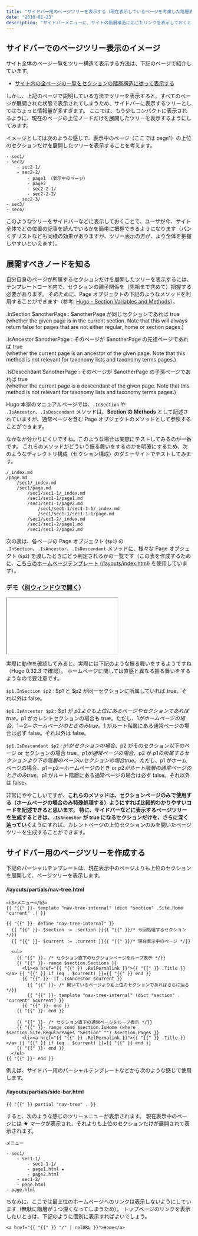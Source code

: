 ```yaml
---
title: "サイドバー用のページツリーを表示する（現在表示しているページを考慮した階層表示）"
date: "2018-01-23"
description: "サイドバーメニューに、サイトの階層構造に応じたリンクを表示しておくと、サイト内の様々なページに簡単に移動できるようになります。"
---
```


サイドバーでのページツリー表示のイメージ
----

サイト全体のページ一覧をツリー構造で表示する方法は、下記のページで紹介しています。

* [サイト内の全ページの一覧をセクションの階層構造に従って表示する](page-hierarchy.html)

しかし、上記のページで説明している方法でツリーを表示すると、すべてのページが展開された状態で表示されてしまうため、サイドバーに表示するツリーとしてはちょっと情報量が多すぎます。
ここでは、もう少しコンパクトに表示されるように、現在のページの上位ノードだけを展開したツリーを表示するようにしてみます。

イメージとしては次のような感じで、表示中のページ（ここでは page1）の上位のセクションだけを展開したツリーを表示することを考えます。

~~~
- sec1/
- sec2/
    - sec2-1/
    - sec2-2/
        - page1 （表示中のページ）
        - page2
        - sec2-2-1/
        - sec2-2-2/
    - sec2-3/
- sec3/
- sec4/
~~~

このようなツリーをサイドバーなどに表示しておくことで、ユーザが今、サイト全体でどの位置の記事を読んでいるかを簡単に把握できるようになります（パンくずリストなども同様の効果がありますが、ツリー表示の方が、より全体を把握しやすいといえます）。


展開すべきノードを知る
----

自分自身のページが所属するセクションだけを展開したツリーを表示するには、テンプレートコード内で、セクションの親子関係を（先祖まで含めて）把握する必要があります。
そのために、Page オブジェクトの下記のようなメソッドを利用することができます（参考: [Hugo - Section Variables and Methods](https://gohugo.io/variables/page/#section-variables-and-methods)）。

.InSection $anotherPage
: $anotherPage が同じセクションであれば true<br>(whether the given page is in the current section. Note that this will always return false for pages that are not either regular, home or section pages.)

.IsAncestor $anotherPage
: そのページが $anotherPage の先祖ページであれば true<br>(whether the current page is an ancestor of the given page. Note that this method is not relevant for taxonomy lists and taxonomy terms pages.)

.IsDescendant $anotherPage
: そのページが $anotherPage の子孫ページであれば true<br>(whether the current page is a descendant of the given page. Note that this method is not relevant for taxonomy lists and taxonomy terms pages.)

<div class="note">
Hugo 本家のマニュアルページでは、<code>.InSection</code> や <code>.IsAncestor</code>、<code>.IsDescendant</code> メソッドは、<b>Section の Methods</b> として記述されていますが、通常ページを含む Page オブジェクトのメソッドとして参照することができます。
</div>

なかなか分かりにくいですね。このような場合は実際にテストしてみるのが一番です。
これらのメソッドがどういう振る舞いをするのかを明確にするため、次のようなディレクトリ構成（セクション構成）のダミーサイトでテストしてみます。

~~~
/_index.md
/page.md
    /sec1/_index.md
    /sec1/page.md
        /sec1/sec1-1/_index.md
        /sec1/sec1-1/page1.md
        /sec1/sec1-1/page2.md
            /sec1/sec1-1/sec1-1-1/_index.md
            /sec1/sec1-1/sec1-1-1/page.md
        /sec1/sec1-2/_index.md
        /sec1/sec1-2/page1.md
        /sec1/sec1-2/page2.md
~~~

次の表は、各ページの Page オブジェクト (`$p1`) の `.InSection`、`.IsAncestor`、`.IsDescendant` メソッドに、様々な Page オブジェクト (`$p2`) を渡したときにどう判定されるかの一覧です（この表を作成するために、[こちらのホームページテンプレート (/layouts/index.html)](sidebar-menu-index.txt) を使用しています）。

### デモ（<a target="_blank" href="sidebar-menu-demo.html">別ウィンドウで開く</a>）
<iframe class="maku-htmlDemo" src="sidebar-menu-demo.html"></iframe>

実際に動作を確認してみると、実際には下記のような振る舞いをするようですね（Hugo 0.32.3 で確認）。
ホームページに関しては直感と異なる振る舞いをするようなので要注意です。

`$p1.InSection $p2`
: $p1 と $p2 が同一セクションに所属していれば true。それ以外は false。

`$p1.IsAncestor $p2`
: $p1 が $p2 よりも上位にあるページやセクションであれば true。$p1 がカレントセクションの場合も true。ただし、$1 がホームページの場合、$1＝$2＝ホームページのときのみ true。$1 がルート階層にある通常ページの場合は必ず false。それ以外は false。

`$p1.IsDescendant $p2`
: $p1 がセクションの場合、$p2 がそのセクション以下のページ or セクションの場合 true。$p1 が通常ページの場合、$p2 が $p1 の所属するセクションより下の階層のページ or セクションの場合 true。ただし、$p1 がホームページの場合、$p1＝$p2＝ホームページのとき or $p2 がルート階層の通常ページのときのみ true。$p1 がルート階層にある通常ページの場合は必ず false。それ以外は false。

非常にややこしいですが、**これらのメソッドは、セクションページのみで使用する（ホームページの場合のみ特殊処理する）**ようにすれば比較的わかりやすいコードを記述できると思います。
特に、サイドバーなどに表示するページツリーを生成するときは、**`.IsAncestor` が true になるセクションだけを、さらに深く辿っていく**ようにすれば、カレントページの上位セクションのみを開いたページツリーを生成することができます。


サイドバー用のページツリーを作成する
----

下記のパーシャルテンプレートは、現在表示中のページよりも上位のセクションを展開して、ページツリーを表示します。

#### /layouts/partials/nav-tree.html

~~~
<h3>メニュー</h3>
{{ "{{" }}- template "nav-tree-internal" (dict "section" .Site.Home "current" .) }}

{{ "{{" }}- define "nav-tree-internal" }}
  {{ "{{" }}- $section := .section }}{{ "{{" }}/* 今回処理するセクション */}}
  {{ "{{" }}- $current := .current }}{{ "{{" }}/* 現在表示中のページ */}}

  <ul>
    {{ "{{" }}- /* セクション直下のセクションページをループ表示 */}}
    {{ "{{" }}- range $section.Sections }}
      <li><a href="{{ "{{" }} .RelPermalink }}">{{ "{{" }} .Title }}</a> {{ "{{" }} if (eq . $current) }}★{{ "{{" }} end }}
      {{ "{{" }}- if .IsAncestor $current }}
        {{ "{{" }}- /* 開いているページよりも上位のセクションであればさらに辿る */}}
        {{ "{{" }}- template "nav-tree-internal" (dict "section" . "current" $current) }}
      {{ "{{" }}- end }}
    {{ "{{" }}- end }}

    {{ "{{" }}- /* セクション直下の通常ページをループ表示 */}}
    {{ "{{" }}- range cond $section.IsHome (where $section.Site.RegularPages "Section" "") $section.Pages }}
      <li><a href="{{ "{{" }} .RelPermalink }}">{{ "{{" }} .Title }}</a> {{ "{{" }} if (eq . $current) }}★{{ "{{" }} end }}
    {{ "{{" }}- end }}
  </ul>
{{ "{{" }}- end }}
~~~

例えば、サイドバー用のパーシャルテンプレートなどから次のような感じで使用します。

#### /layouts/partials/side-bar.html

~~~
{{ "{{" }} partial "nav-tree" . }}
~~~

すると、次のような感じのツリーメニューが表示されます。
現在表示中のページには ★ マークが表示され、それよりも上位のセクションだけが展開されて表示されます。

~~~
メニュー

- sec1/
    - sec1-1/
        - sec1-1-1/
        - page1.html ★
        - page2.html
    - sec1-2/
    - page.html
- page.html
~~~

ちなみに、ここでは最上位のホームページへのリンクは表示しないようにしています（無駄に階層が１つ深くなってしまうため）。
トップページのリンクを表示したいときは、下記のように個別に表示すればよいでしょう。

~~~
<a href="{{ "{{" }} "/" | relURL }}">Home</a>
~~~


